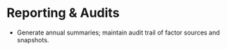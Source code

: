 # Reporting & Audits
- Generate annual summaries; maintain audit trail of factor sources and snapshots.
